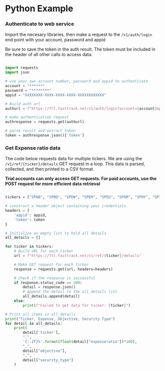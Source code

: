 # Python Example

### Authenticate to web service
Import the necesary libraries, then make a request to the `/v1/auth/login` end point with your account, password and appid

Be sure to save the token in the auth result. The token must be included in the header of all other calls to access data. 

```python

import requests
import json

# use your own account number, password and appid to authenticate 
account = "******"
password = "********"
appid = "XXXXXXXX-XXXX-XXXX-XXXX-XXXXXXXXXXXX"

# Build auth url
authurl = f"https://ftl.fasttrack.net/v1/auth/login?account={account}&pass={password}&appid={appid}"

# make authentication request
authresponse = requests.get(authurl)

# parse result and extract token
token = authresponse.json()['token']

```

### Get Expense ratio data
The code below requests data for multiple tickers. We are using the `/v1/ref/{ticker}/details` GET request in a loop. This data is parsed, collected, and then printed to a CSV format. 

**Trial accounts can only access GET requests. For paid accounts, use the POST request for more efficient data retrieval**



```python

tickers = ["SPAB", "SPBO", "SPDW", "SPEM", "SPEU", "SPGM", "SPHY", "SPIB", "SPIP", "SPLB", "SPLG", "SPMB", "SPMD", "SPSB", "SPSM", "SPTI", "SPTL", "SPTM", "SPTS", "SPYD", "SPYG", "SPYV"]

# construct a header object containing your credentials. 
headers = {
    'appid': appid,
    'token': token
}

# Initialize an empty list to hold all details
all_details = []

for ticker in tickers:
    # Build URL for each ticker
    url = f"https://ftl.fasttrack.net/v1/ref/{ticker}/details"

    # Make GET request for each ticker
    response = requests.get(url, headers=headers)

    # Check if the response is successful
    if response.status_code == 200:
        detail = response.json()
        # Append the detail to the all_details list
        all_details.append(detail)
    else:
        print(f"Failed to get data for ticker: {ticker}")

# Print all items in all_details
print("Ticker, Expense, Objective, Security Type")
for detail in all_details:
    print(
        detail['ticker'],
        ",",
        '{:.2f}%'.format(float(detail["expenseratio"])*100),
        ",",
        detail["objective"],
        ",",
        detail["security_type"]
    )

  ```